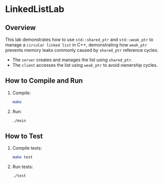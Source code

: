 # LinkedListLab

## Overview

This lab demonstrates how to use `std::shared_ptr` and `std::weak_ptr` to manage a `circular linked list` in C++, demonstrating how `weak_ptr` prevents memory leaks commonly caused by `shared_ptr` reference cycles.

* The `server` creates and manages the list using `shared_ptr`.
* The `client` accesses the list using `weak_ptr` to avoid ownership cycles.

## How to Compile and Run

1.  Compile:
    ```bash
    make
    ```
2.  Run:
    ```bash
    ./main
    ```

## How to Test

1.  Compile tests:
    ```bash
    make test
    ```
2.  Run tests:
    ```bash
    ./test
    ```